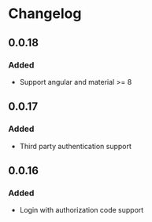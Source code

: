 # Changelog

## 0.0.18

### Added

*   Support angular and material >= 8

## 0.0.17

### Added

*   Third party authentication support

## 0.0.16

### Added

*   Login with authorization code support
